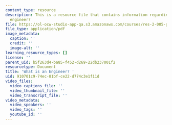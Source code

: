 ```yaml
---
content_type: resource
description: This is a resource file that contains information regarding what is an
  engineer?
file: https://ol-ocw-studio-app-qa.s3.amazonaws.com/courses/res-2-005-girls-who-build-make-your-own-wearables-workshop-spring-2015/910701c974ec81bfce22d774c3e1f11d_MITRES_2_005S15_Speaker.pdf
file_type: application/pdf
image_metadata:
  caption: ''
  credit: ''
  image-alt: ''
learning_resource_types: []
license: ''
parent_uid: b5f263d4-ba85-f452-d269-22db237001f2
resourcetype: Document
title: 'What is an Engineer? '
uid: 910701c9-74ec-81bf-ce22-d774c3e1f11d
video_files:
  video_captions_file: ''
  video_thumbnail_file: ''
  video_transcript_file: ''
video_metadata:
  video_speakers: ''
  video_tags: ''
  youtube_id: ''
---
```


